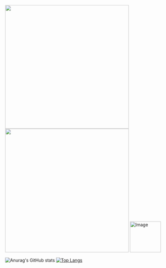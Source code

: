 <img src="https://github.com/user-attachments/assets/ac51d79a-83fb-4dff-bf2f-3c575da30609" width="400"/>
<img src="https://github.com/user-attachments/assets/40029b81-0cf8-41e0-8134-5a696e092a10" width="400"/>

<img width="100" height="100" alt="Image" src="https://github.com/user-attachments/assets/f805334e-e7ca-4787-a650-ccb7116d2224"/>

![Anurag's GitHub stats](https://github-readme-stats.vercel.app/api?username=samhomesss&show_icons=true&theme=tokyonight)
[![Top Langs](https://github-readme-stats.vercel.app/api/top-langs/?username=samhomesss&langs_count=8)](https://github.com/anuraghazra/github-readme-stats)

